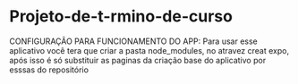 # Projeto-de-t-rmino-de-curso

CONFIGURAÇÃO PARA FUNCIONAMENTO DO APP: Para usar esse aplicativo você tera que criar a pasta node_modules, no atravez creat expo, após isso é só substituir as paginas da criação base do aplicativo por esssas do repositório
